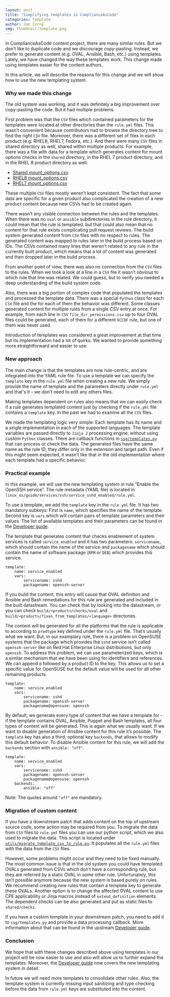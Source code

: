 ```yaml
---
layout: post
title: "Simplifying templates in ComplianceAsCode"
categories: template
author: Jan Černý
img: thumbnail/template.png
---
```

In ComplianceAsCode content project, there are many similar rules. But we don’t like to duplicate code and we discourage copy-pasting. Instead, we prefer to generate content (e.g: OVAL, Ansible, Bash, etc.) using templates. Lately, we have changed the way these templates work. This change made using templates easier for the content authors.

In this article, we will describe the reasons for this change and we will show how to use the new templating system.

### Why we made this change

The old system was working, and it was definitely a big improvement over copy-pasting the code. But it had multiple problems.

First problem was that the `CSV` files which contained parameters for the templates were located at other directories than the `rule.yml` files. This wasn’t convenient because contributors had to browse the directory tree to find the right `CSV` file. Moreover, there was a different set of files in each product (e.g: RHEL8, RHEL7, Fedora, etc.). And there were many `CSV` files in shared directory as well, shared within multiple products. For example, there was a file with data for a template which generates content for mount options checks in the `shared` directory, in the RHEL 7 product directory, and in the RHEL 8 product directory as well:
 - [Shared mount_options.csv](https://github.com/ComplianceAsCode/content/blob/54aa23363d7569b3f8f432d1732d2cb68cf5e5a0/shared/templates/csv/mount_options.csv)
 - [RHEL8 mount_options.csv](https://github.com/ComplianceAsCode/content/blob/54aa23363d7569b3f8f432d1732d2cb68cf5e5a0/rhel8/templates/csv/mount_options.csv)
 - [RHEL7 mount_options.csv](https://github.com/ComplianceAsCode/content/blob/54aa23363d7569b3f8f432d1732d2cb68cf5e5a0/rhel7/templates/csv/mount_options.csv)

These multiple `CSV` files mostly weren’t kept consistent. The fact that some data are specific for a given product also complicated the creation of a new product content because new CSVs had to be created again.

There wasn’t any visible connection between the rules and the templates. When there was no `oval` or `ansible` subdirectories in the rule directory, it could mean that the rule is templated, but that could also mean that no content for that rule exists complicating pull request reviews. The build system generated content from `CSV` files with no respect to rules. The generated content was mapped to rules later in the build process based on IDs. The CSVs contained many lines that weren’t related to any rule in the currently built product, which means that a lot of content was generated and then dropped later in the build process.

From another point of view, there was also no connection from the `CSV` files to the rules. When we took a look at a line in a `CSV` file it wasn’t obvious to which rule that line was related. We could guess, but to verify you needed a deep understanding of the build system code.

Also, there was a big portion of complex code that populated the templates and processed the template data. There was a special `Python` class for each `CSV` file and the for each of them the behavior was different. Some classes generated content for multiple rules from a single CSV entry at once. For example, from each line in `CSV` `file_dir_permissions.csv` up to four OVAL files could be generated, each of them for a different `XCCDF` rule, but one of them was never used.

Introduction of templates was considered a great improvement at that time but its implementation had a lot of quirks. We wanted to provide something more straightforward and easier to use.

### New approach

The main change is that the templates are now rule-centric, and are integrated into the YAML rule file. To use a template we can specify the `template` key in the `rule.yml` file when creating a new rule. We simply provide the name of template and the parameters directly under `rule.yml` and that's it - we don’t need to edit any others files.

Making templates dependent on rules also means that we can easily check if a rule generates templated content just by checking if the `rule.yml` file contains a `template` key. In the past we had to examine all the `CSV` files.

We made the templating logic very simple: Each template has its name and a single implementation in each of the supported languages. The template variables are passed directly to `Jinja 2` processing engine, without using custom `Python` classes. There are callback functions in [`ssg/templates.py`](https://github.com/ComplianceAsCode/content/blob/master/ssg/templates.py) that can process or check the data. The generated files have the same name as the rule ID, they differ only in the extension and target path. Even if this might seem expected, it wasn’t like that in the old implementation where each template had a specific behavior.

### Practical example

In this example, we will use the new templating system in rule “Enable the OpenSSH service”. The rule metadata (YAML file) is located in `linux_os/guide/services/ssh/service_sshd_enabled/rule.yml`.

To use a template, we add the `template` key in the `rule.yml` file. It has two mandatory subkeys: First is `name`, which specifies the name of the template. Second key is `vars` which will contain pairs of template parameters and their values. The list of available templates and their parameters can be found in the [Developer guide](https://github.com/ComplianceAsCode/content/blob/master/docs/manual/developer_guide.adoc#73-templating).

The template that generates content that checks enablement of system services is called `service_enabled` and it has two parameters: `servicename`, which should contain the name of the service and `packagename` which should contain the name of software package (`RPM` or `DEB`) which provides this service.
```
template:
    name: service_enabled
    vars:
        servicename: sshd
        packagename: openssh-server
```
If you build the content, this entry will cause that OVAL definition and Ansible and Bash remediations for this rule are generated and included in the built datastream. You can check that by looking into the datastream, or you can check `build/<product>/checks/oval` and `build/<product>/fixes_from_templates/<language>` directories.

The content will be generated for all the platforms that the rule is applicable to according to `prodtype` key defined under the `rule.yml` file. That’s usually what we want. But, in our examplary rule, there is a problem on OpenSUSE systems that the package which provides the `sshd` service isn’t called `openssh-server` like on Red Hat Enterprise Linux distributions, but only `openssh`. To address this problem, we can use parameterized keys, which is a similar mechanism that we have been using for identifiers and references. We can append `@` followed by a product ID to the key. This allows us to set a specific value for OpenSUSE but the default value will be used for all other remaining products.
```
template:
    name: service_enabled
    vars:
        servicename: sshd
        packagename: openssh-server
        packagename@opensuse: openssh
```

By default, we generate every type of content that we have a template for - if the template contains OVAL, Ansible, Puppet and Bash templates, all four types of content will be generated. This is again what we usually want. If we want to disable generation of Ansible content for this rule it’s possible. The `template` key has also a third, optional key `backends`, that allows to modify this default behavior. To disable Ansible content for this rule, we will add the `backends` section with `ansible: "off"`.
```
template:
    name: service_enabled
    vars:
        servicename: sshd
        packagename: openssh-server
        packagename@opensuse: openssh
    backends:
        ansible: "off"
```
Note: The quotes around `"off"` are mandatory.

### Migration of custom content

If you have a downstream patch that adds content on the top of upstream source code, some action may be required from you. To migrate the data from `CSV` files to `rule.yml` files you can use our python script, which we also used to migrate the data. This script is located under [`utils/migrate_template_csv_to_rule.py`](https://github.com/ComplianceAsCode/content/blob/master/utils/migrate_template_csv_to_rule.py). It populates all the `rule.yml` files with the data from the `CSV` files.

However, some problems might occur and they need to be fixed manually. The most common issue is that in the old system you could have templated OVALs generated from CSVs which don’t have a corresponding rule, but they are referred by a static OVAL in some other rule. Unfortunately, this isn’t possible anymore because the new system is based purely on rules. We recommend creating new rules that contain a template key to generate these OVALs. Another option is to change the affected OVAL content to use CPE applicability or Jinja macros instead of `extend_definition` elements. The dependent checks can be also generated and put as static files to `shared/checks`.

If you have a custom template in your downstream patch, you need to add it to `ssg/templates.py` and provide a data processing callback. More information about that can be found in the upstream [Developer guide](https://github.com/ComplianceAsCode/content/blob/master/docs/manual/developer_guide.adoc#73-templating).

### Conclusion
We hope that with these changes described above using templates in our project will be now easier to use and also will allow us to further expand the templates. Moreover, the [Developer guide](https://github.com/ComplianceAsCode/content/blob/master/docs/manual/developer_guide.adoc#73-templating) now covers the new templating system in detail. 

In future we will need more templates to consolidate other rules. Also, the template system is currently missing input sanitizing and type checking before the data from `rule.yml` keys are substituted into the content.
